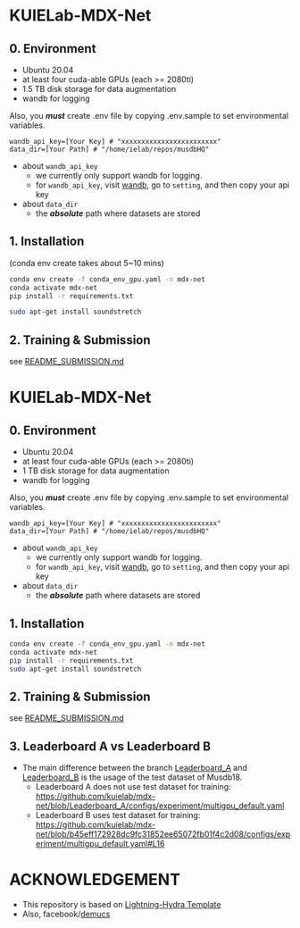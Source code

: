 # KUIELab-MDX-Net

## 0. Environment

- Ubuntu 20.04
- at least four cuda-able GPUs (each >= 2080ti)
- 1.5 TB disk storage for data augmentation
- wandb for logging

Also, you ***must*** create .env file by copying .env.sample to set environmental variables.

```
wandb_api_key=[Your Key] # "xxxxxxxxxxxxxxxxxxxxxxxx"
data_dir=[Your Path] # "/home/ielab/repos/musdbHQ"
```

- about ```wandb_api_key```
   - we currently only support wandb for logging.
   - for ```wandb_api_key```, visit [wandb](https://wandb.ai/site), go to ```setting```, and then copy your api key
- about ```data_dir```
   - the ***absolute*** path where datasets are stored

## 1. Installation
(conda env create takes about 5~10 mins)
```bash
conda env create -f conda_env_gpu.yaml -n mdx-net
conda activate mdx-net
pip install -r requirements.txt

sudo apt-get install soundstretch
```

## 2. Training & Submission

see [README_SUBMISSION.md](README_SUBMISSION.md)

# KUIELab-MDX-Net

## 0. Environment

- Ubuntu 20.04
- at least four cuda-able GPUs (each >= 2080ti)
- 1 TB disk storage for data augmentation
- wandb for logging

Also, you ***must*** create .env file by copying .env.sample to set environmental variables.

```
wandb_api_key=[Your Key] # "xxxxxxxxxxxxxxxxxxxxxxxx"
data_dir=[Your Path] # "/home/ielab/repos/musdbHQ"
```

- about ```wandb_api_key```
   - we currently only support wandb for logging.
   - for ```wandb_api_key```, visit [wandb](https://wandb.ai/site), go to ```setting```, and then copy your api key
- about ```data_dir```
   - the ***absolute*** path where datasets are stored

## 1. Installation

```bash
conda env create -f conda_env_gpu.yaml -n mdx-net
conda activate mdx-net
pip install -r requirements.txt
sudo apt-get install soundstretch
```

## 2. Training & Submission

see [README_SUBMISSION.md](README_SUBMISSION.md)

## 3. Leaderboard A vs Leaderboard B

- The main difference between the branch [Leaderboard_A](https://github.com/kuielab/mdx-net/tree/Leaderboard_A) and [Leaderboard_B](https://github.com/kuielab/mdx-net/tree/Leaderboard_B) is the usage of the test dataset of Musdb18.
   - Leaderboard A does not use test dataset for training: https://github.com/kuielab/mdx-net/blob/Leaderboard_A/configs/experiment/multigpu_default.yaml
   - Leaderboard B uses test dataset for training: https://github.com/kuielab/mdx-net/blob/b45eff172928dc9fc31852ee65072fb01f4c2d08/configs/experiment/multigpu_default.yaml#L16
  
# ACKNOWLEDGEMENT

- This repository is based on [Lightning-Hydra Template](https://github.com/ashleve/lightning-hydra-template)
- Also, facebook/[demucs](https://github.com/facebookresearch/demucs)
